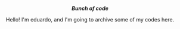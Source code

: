 <p align="center">
<em><strong>Bunch of code </strong></em>
</p>

<p align="center">
Hello! I'm eduardo, and I'm going to archive some of my codes here.
</p>
